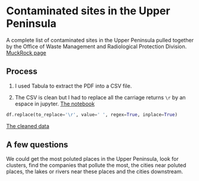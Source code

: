 # Contaminated sites in the Upper Peninsula

A complete list of contaminated sites in the Upper Peninsula pulled together by the Office of Waste Management and Radiological Protection Division. [MuckRock page](https://www.muckrock.com/foi/michigan-117/contaminated-sites-in-the-upper-peninsula-24638/)

## Process

1. I used Tabula to extract the PDF into a CSV file.

2. The CSV is clean but I had to replace all the carriage returns `\r` by an espace in jupyter. [The notebook](https://github.com/mathieulede/foundations/blob/master/15-Homework%20PDF-to-text/Contaminated%20sites/Contamined%20sites.ipynb)

```python
df.replace(to_replace='\r', value=' ', regex=True, inplace=True)
```

[The cleaned data](https://github.com/mathieulede/foundations/blob/master/15-Homework%20PDF-to-text/Contaminated%20sites/contamined_sites.csv)

## A few questions

We could get the most poluted places in the Upper Peninsula, look for clusters, find the companies that pollute the most, the cities near poluted places, the lakes or rivers near these places and the cities downstream.